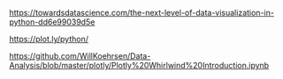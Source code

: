 
https://towardsdatascience.com/the-next-level-of-data-visualization-in-python-dd6e99039d5e

https://plot.ly/python/

https://github.com/WillKoehrsen/Data-Analysis/blob/master/plotly/Plotly%20Whirlwind%20Introduction.ipynb


